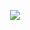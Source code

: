 <br>
<br>
  <h4 align="center">
    <a href="https://open.spotify.com/track/4RBWfbPseYIgmPQPOJzVFp?si=24592b92f05b448c"><img src="https://media1.tenor.com/m/SzsAafbIL-sAAAAd/nikl-kokou-no-hito.gif"></img></a>
  </h4>
  <br>
<br>
